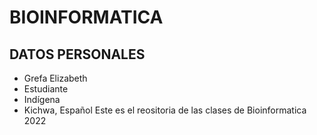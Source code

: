# BIOINFORMATICA 
## DATOS PERSONALES
- Grefa Elizabeth 
- Estudiante
- Indígena
- Kichwa, Español
Este es el reositoria de las clases de Bioinformatica 2022
